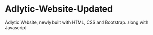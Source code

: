 # Adlytic-Website-Updated

Adlytic Website, newly built with HTML, CSS and Bootstrap. along with Javascript